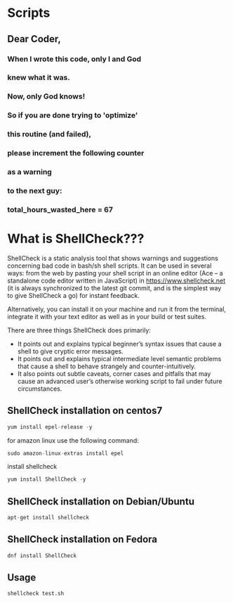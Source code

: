 # Scripts

## Dear Coder,

### When I wrote this code, only I and God 
### knew what it was.
### Now, only God knows!

### So if you are done trying to 'optimize'
### this routine (and failed),
### please increment the following counter
### as a warning
### to the next guy:

### total_hours_wasted_here = 67

# What is ShellCheck???

ShellCheck is a static analysis tool that shows warnings and suggestions concerning bad code in bash/sh shell scripts. It can be used in several ways: from the web by pasting your shell script in an online editor (Ace – a standalone code editor written in JavaScript) in https://www.shellcheck.net (it is always synchronized to the latest git commit, and is the simplest way to give ShellCheck a go) for instant feedback.

Alternatively, you can install it on your machine and run it from the terminal, integrate it with your text editor as well as in your build or test suites.

There are three things ShellCheck does primarily:

* It points out and explains typical beginner’s syntax issues that cause a shell to give cryptic error messages.
* It points out and explains typical intermediate level semantic problems that cause a shell to behave strangely and counter-intuitively.
* It also points out subtle caveats, corner cases and pitfalls that may cause an advanced user’s otherwise working script to fail under future circumstances.


## ShellCheck installation on centos7

```python
yum install epel-release -y
```

for amazon linux use the following command:

```python
sudo amazon-linux-extras install epel
```

install shellcheck

```python
yum install ShellCheck -y
```

## ShellCheck installation on Debian/Ubuntu

```python
apt-get install shellcheck
```

## ShellCheck installation on Fedora

```python
dnf install ShellCheck
```


## Usage

```
shellcheck test.sh
```